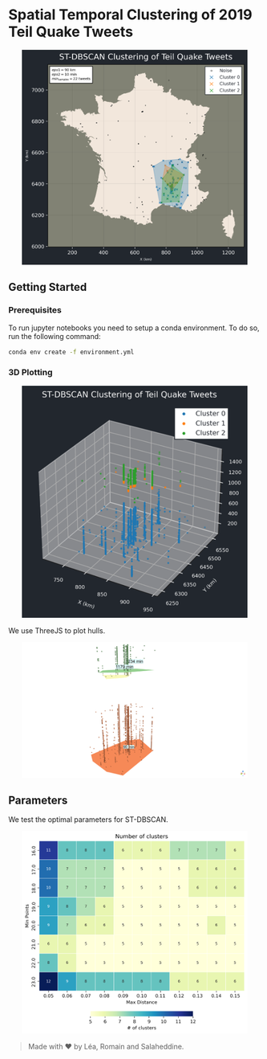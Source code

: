 # Spatial Temporal Clustering of 2019 Teil Quake Tweets

<p align='center'>
    <img src="./notebooks/images/dbscan.png" alt="2D Plot" width="450"/>
</p>

## Getting Started

### Prerequisites

To run jupyter notebooks you need to setup a conda environment. To do so, run the following command:

```bash
conda env create -f environment.yml
```

### 3D Plotting

<p align='center'>
    <img src="./notebooks/images/dbscan_3d.png" alt="3D Plot" width="450"/>
</p>

We use ThreeJS to plot hulls.

<p align='center'>
    <img src="./notebooks/images/threejs_hulls_3d.png" alt="3D Plot" width="450"/>
</p>

## Parameters

We test the optimal parameters for ST-DBSCAN.

<p align='center'>
    <img src="./notebooks/images/param.png" alt="3D Plot" width="450"/>
</p>

> Made with ♥ by Léa, Romain and Salaheddine. 